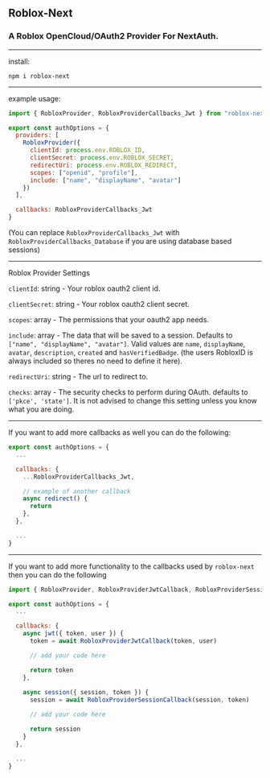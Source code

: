
## Roblox-Next
### A Roblox OpenCloud/OAuth2 Provider For NextAuth.

- - -

install:
```
npm i roblox-next
```

- - - 

example usage:
```js
import { RobloxProvider, RobloxProviderCallbacks_Jwt } from "roblox-next"

export const authOptions = {
  providers: [
    RobloxProvider({
      clientId: process.env.ROBLOX_ID,
      clientSecret: process.env.ROBLOX_SECRET,
      redirectUri: process.env.ROBLOX_REDIRECT,
      scopes: ["openid", "profile"],
      include: ["name", "displayName", "avatar"]
    })
  ],

  callbacks: RobloxProviderCallbacks_Jwt
}
```
(You can replace `RobloxProviderCallbacks_Jwt` with `RobloxProviderCallbacks_Database` if you are using database based sessions) 

- - -

Roblox Provider Settings

`clientId`: string - Your roblox oauth2 client id.

`clientSecret`: string - Your roblox oauth2 client secret.

`scopes`: array - The permissions that your oauth2 app needs.

`include`: array - The data that will be saved to a session.
Defaults to `["name", "displayName", "avatar"]`.
Valid values are `name`, `displayName`, `avatar`, `description`, `created` and `hasVerifiedBadge`. (the users RobloxID is always included so theres no need to define it here).

`redirectUri`: string - The url to redirect to.

`checks`: array - The security checks to perform during OAuth. defaults to `['pkce', 'state']`. It is not advised to change this setting unless you know what you are doing.

- - -

If you want to add more callbacks as well you can do the following:

```js
export const authOptions = {
  ...

  callbacks: {
    ...RobloxProviderCallbacks_Jwt,

    // example of another callback
    async redirect() {
      return 
    },
  },

  ...
}
```

- - -

If you want to add more functionality to the callbacks used by `roblox-next` then you can do the following

```js
import { RobloxProvider, RobloxProviderJwtCallback, RobloxProviderSessionCallback } from "roblox-next"

export const authOptions = {
  ...

  callbacks: {
    async jwt({ token, user }) {
      token = await RobloxProviderJwtCallback(token, user)

      // add your code here

      return token
    },
  
    async session({ session, token }) {
      session = await RobloxProviderSessionCallback(session, token)

      // add your code here

      return session
    }
  },

  ...
}
